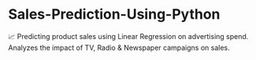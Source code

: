 # Sales-Prediction-Using-Python
📈 Predicting product sales using Linear Regression on advertising spend. Analyzes the impact of TV, Radio &amp; Newspaper campaigns on sales.
